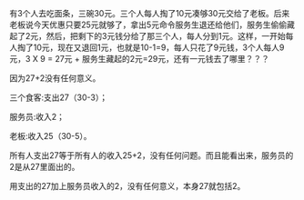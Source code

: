 有3个人去吃面条，三碗30元。三个人每人掏了10元凑够30元交给了老板。后来老板说今天优惠只要25元就够了，拿出5元命令服务生退还给他们，服务生偷偷藏起了2元，然后，把剩下的3元钱分给了那三个人，每人分到1元。这样，一开始每人掏了10元，现在又退回1元，也就是10-1=9，每人只花了9元钱，3个人每人9元，3 X 9 = 27元 + 服务生藏起的2元=29元，还有一元钱去了哪里？？？

因为27+2没有任何意义。

三个食客:支出27（30-3）；

服务员:收入2；

老板:收入25（30-5）。

所有人支出27等于所有人的收入25+2，没有任何问题。而且能看出来，服务员的2是从27里面出的。

用支出的27加上服务员收入的2，没有任何意义，本身27就包括2。
